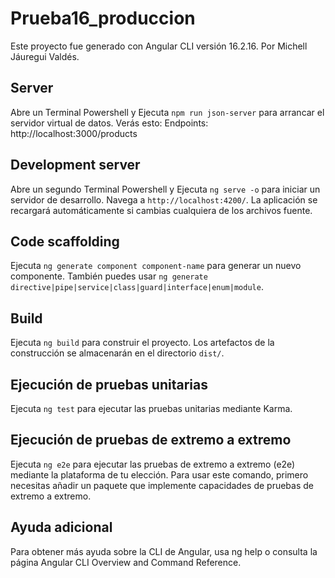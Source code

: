 # Prueba16_produccion
Este proyecto fue generado con Angular CLI versión 16.2.16. Por Michell Jáuregui Valdés.

## Server
Abre un Terminal Powershell y Ejecuta `npm run json-server` para arrancar el servidor virtual de datos. Verás esto:
Endpoints:
http://localhost:3000/products

## Development server
Abre un segundo Terminal Powershell y Ejecuta `ng serve -o` para iniciar un servidor de desarrollo. Navega a `http://localhost:4200/`. La aplicación se recargará automáticamente si cambias cualquiera de los archivos fuente.

## Code scaffolding
Ejecuta `ng generate component component-name` para generar un nuevo componente. También puedes usar `ng generate directive|pipe|service|class|guard|interface|enum|module`.

## Build
Ejecuta `ng build` para construir el proyecto. Los artefactos de la construcción se almacenarán en el directorio `dist/`.

## Ejecución de pruebas unitarias
Ejecuta `ng test` para ejecutar las pruebas unitarias mediante Karma.

## Ejecución de pruebas de extremo a extremo
Ejecuta `ng e2e` para ejecutar las pruebas de extremo a extremo (e2e) mediante la plataforma de tu elección. Para usar este comando, primero necesitas añadir un paquete que implemente capacidades de pruebas de extremo a extremo.

## Ayuda adicional
Para obtener más ayuda sobre la CLI de Angular, usa ng help o consulta la página Angular CLI Overview and Command Reference.


